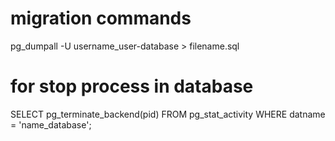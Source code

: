 # migration commands

pg_dumpall -U username_user-database > filename.sql

# for stop process in database

SELECT pg_terminate_backend(pid) FROM pg_stat_activity WHERE datname = 'name_database';

